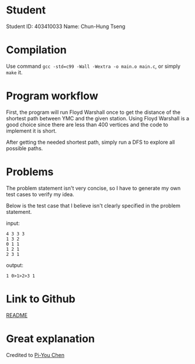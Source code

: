 # Student

Student ID: 403410033
Name: Chun-Hung Tseng

# Compilation
Use command `gcc -std=c99 -Wall -Wextra -o main.o main.c`, or simply `make` it.

# Program workflow

First, the program will run Floyd Warshall once to get the distance of the shortest path between YMC and the given station. Using Floyd Warshall is a good choice since there are less than 400 vertices and the code to implement it is short.

After getting the needed shortest path, simply run a DFS to explore all possible paths.

# Problems

The problem statement isn't very concise, so I have to generate my own test cases to verify my idea.

Below is the test case that I believe isn't clearly specified in the problem statement.

input:
```
4 3 3 3
1 3 2
0 1 1
1 2 1
2 3 1
```

output:
```
1 0>1>2>3 1
```

# Link to Github

[README](https://github.com/henrybear327/Data-structure/tree/master/Project%203)

# Great explanation

Credited to [Pi-You Chen](https://gist.github.com/BeMg/fc15ad1c3fdb8cbc5cde)

